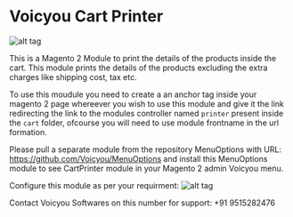 # Voicyou Cart Printer

![alt tag](http://voicyou.in/images/printcard/logo.png)

This is a Magento 2 Module to print the details of the products inside the cart. This module prints the details of the products excluding the extra charges like shipping cost, tax etc. 

To use this moudule you need to create a an anchor tag inside your magento 2 page whereever you wish to use this module and give it the link redirecting the link to the modules controller named `printer` present inside the `cart` folder, ofcourse you will need to use module frontname in the url formation. 

Please pull a separate module from the repository MenuOptions with URL: https://github.com/Voicyou/MenuOptions and install this MenuOptions module to see CartPrinter module in your Magento 2 admin Voicyou menu.


Configure this module as per your requirment:
![alt tag](http://voicyou.in/images/printcart/cart_configuration.png)

Contact Voicyou Softwares on this number for support: +91 9515282476
